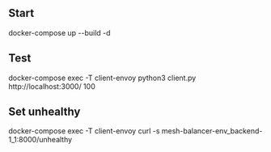 ## Start
docker-compose up --build -d

## Test
docker-compose exec -T client-envoy python3 client.py http://localhost:3000/ 100

## Set unhealthy
docker-compose exec -T client-envoy curl -s mesh-balancer-env_backend-1_1:8000/unhealthy